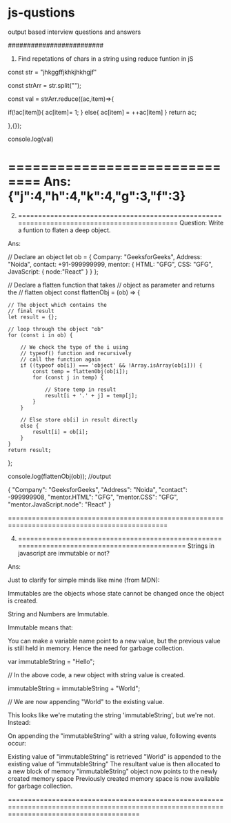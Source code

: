 # js-qustions
output based interview questions and answers

#########################
1. Find repetations of chars in a string using reduce funtion in jS

 const str = "jhkggffjkhkjhkhgjf"

const strArr = str.split("");


const val = strArr.reduce((ac,item)=>{
  
  if(!ac[item]){
    ac[item]= 1;
  } else{
   ac[item] = ++ac[item]
  }
  return ac;
  
},{});


console.log(val)

==============================
Ans:
{"j":4,"h":4,"k":4,"g":3,"f":3}
=============================

2. ===========================================================================================
Question:   Write a funtion to flaten a deep object.

Ans:
  
// Declare an object
let ob = {
    Company: "GeeksforGeeks",
    Address: "Noida",
    contact: +91-999999999,
    mentor: {
        HTML: "GFG",
        CSS: "GFG",
        JavaScript: {
            node:"React"
        }
    }
};
 
// Declare a flatten function that takes 
// object as parameter and returns the 
// flatten object
const flattenObj = (ob) => {
 
    // The object which contains the
    // final result
    let result = {};
 
    // loop through the object "ob"
    for (const i in ob) {
 
        // We check the type of the i using
        // typeof() function and recursively
        // call the function again
        if ((typeof ob[i]) === 'object' && !Array.isArray(ob[i])) {
            const temp = flattenObj(ob[i]);
            for (const j in temp) {
 
                // Store temp in result
                result[i + '.' + j] = temp[j];
            }
        }
 
        // Else store ob[i] in result directly
        else {
            result[i] = ob[i];
        }
    }
    return result;
};
 
console.log(flattenObj(ob));
//output

{
    "Company": "GeeksforGeeks",
    "Address": "Noida",
    "contact": -999999908,
    "mentor.HTML": "GFG",
    "mentor.CSS": "GFG",
    "mentor.JavaScript.node": "React"
}


==============================================================================================

4. =============================================================================================
Strings in javascript are immutable or not?

Ans:

Just to clarify for simple minds like mine (from MDN):

Immutables are the objects whose state cannot be changed once the object is created.

String and Numbers are Immutable.

Immutable means that:

You can make a variable name point to a new value, but the previous value is still held in memory. Hence the need for garbage collection.

var immutableString = "Hello";

// In the above code, a new object with string value is created.

immutableString = immutableString + "World";

// We are now appending "World" to the existing value.

This looks like we're mutating the string 'immutableString', but we're not. Instead:

On appending the "immutableString" with a string value, following events occur:

Existing value of "immutableString" is retrieved
"World" is appended to the existing value of "immutableString"
The resultant value is then allocated to a new block of memory
"immutableString" object now points to the newly created memory space
Previously created memory space is now available for garbage collection.

=============================================================================================================================================




